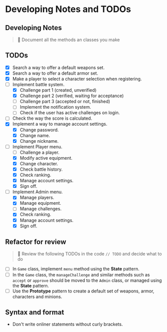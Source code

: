 # Developing Notes and TODOs

## Developing Notes

> 📄 Document all the methods an classes you make

## TODOs

- [X] Search a way to offer a default weapons set.
- [X] Search a way to offer a default armor set.
- [X] Make a player to select a character selection when registering.
- [ ] Implement battle system.
  - [X] Challenge part 1 (created, unverified)
  - [X] Challenge part 2 (verified, waiting for acceptance)
  - [ ] Challenge part 3 (accepted or not, finished)
  - [ ] Implement the notification system.
  - [ ] Check if the user has active challenges on login.
- [ ] Check the way the score is calculated.
- [X] Implement a way to manage account settings.
  - [X] Change password.
  - [X] Change name.
  - [X] Change nickname.
- [ ] Implement Player menu.
  - [ ] Challenge a player.
  - [X] Modify active equipment.
  - [X] Change character.
  - [X] Check battle history.
  - [X] Check ranking.
  - [X] Manage account settings.
  - [X] Sign off.
- [ ] Implement Admin menu.
  - [X] Manage players.
  - [X] Manage equipment.
  - [ ] Manage challenges.
  - [X] Check ranking.
  - [X] Manage account settings.
  - [X] Sign off.
  
## Refactor for review

> 📆 Review the following TODOs in the code `// TODO` and decide what to do

- [ ] In `Game` class, implement `menu` method using the **State** pattern.
- [ ] In the `Game` class, the `manageChallenge` and similar methods such as `accept` or `approve` should be moved to the `Admin` class, or managed using the **State** pattern.
- [ ] Use the **Prototype** pattern to create a default set of weapons, armor, characters and minions.

## Syntax and format

- Don't write onliner statements without curly brackets.